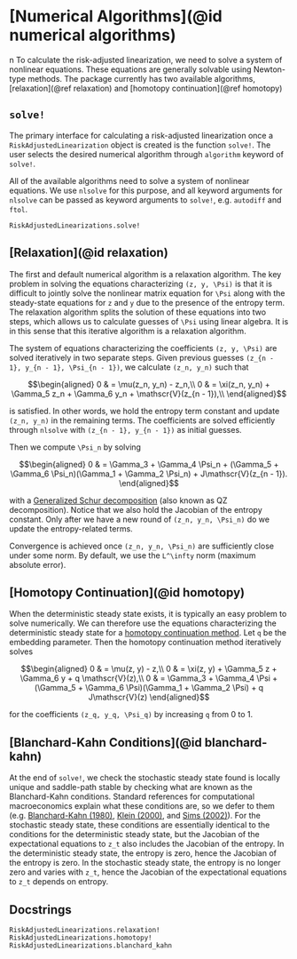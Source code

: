 # [Numerical Algorithms](@id numerical algorithms)
n
To calculate the risk-adjusted linearization, we need to solve a system of nonlinear equations.
These equations are generally solvable using Newton-type methods. The package currently has two
available algorithms, [relaxation](@ref relaxation) and [homotopy continuation](@ref homotopy)

## `solve!`
The primary interface for calculating a risk-adjusted linearization once
a `RiskAdjustedLinearization` object is created is the function `solve!`.
The user selects the desired numerical algorithm through `algorithm`
keyword of `solve!`.

All of the available algorithms need to solve a system of nonlinear
equations. We use `nlsolve` for this purpose, and all keyword arguments
for `nlsolve` can be passed as keyword arguments to `solve!`, e.g.
`autodiff` and `ftol`.

```@doc
RiskAdjustedLinearizations.solve!
```

## [Relaxation](@id relaxation)
The first and default numerical algorithm is a relaxation algorithm. The key problem in
solving the equations characterizing ``(z, y, \Psi)`` is that it is difficult to jointly solve the nonlinear matrix
equation for ``\Psi`` along with the steady-state equations for ``z`` and ``y`` due to the presence of the
entropy term. The relaxation algorithm splits the solution of these equations into two steps, which
allows us to calculate guesses of ``\Psi`` using linear algebra. It is in this sense that
this iterative algorithm is a relaxation algorithm.

The system of equations
characterizing the coefficients ``(z, y, \Psi)`` are solved iteratively in two separate steps.
Given previous guesses ``(z_{n - 1}, y_{n - 1}, \Psi_{n - 1})``, we calculate ``(z_n, y_n)``
such that

```math
\begin{aligned}
0 & = \mu(z_n, y_n) - z_n,\\
0 & = \xi(z_n, y_n) + \Gamma_5 z_n + \Gamma_6 y_n + \mathscr{V}(z_{n - 1}),\\
\end{aligned}
```

is satisfied. In other words, we hold the entropy term constant and update ``(z_n, y_n)`` in the remaining terms.
The coefficients are solved efficiently through `nlsolve` with ``(z_{n - 1}, y_{n - 1})`` as initial guesses.

Then we compute ``\Psi_n`` by solving

```math
\begin{aligned}
0 & = \Gamma_3 + \Gamma_4 \Psi_n + (\Gamma_5 + \Gamma_6 \Psi_n)(\Gamma_1 + \Gamma_2 \Psi_n) + J\mathscr{V}(z_{n - 1}).
\end{aligned}
```

with a [Generalized Schur decomposition](https://en.wikipedia.org/wiki/Schur_decomposition#Generalized_Schur_decomposition)
(also known as QZ decomposition). Notice that we also hold the Jacobian of the entropy constant. Only after we have
a new round of ``(z_n, y_n, \Psi_n)`` do we update the entropy-related terms.

Convergence is achieved once ``(z_n, y_n, \Psi_n)`` are sufficiently close under some norm. By default,
we use the ``L^\infty`` norm (maximum absolute error).

## [Homotopy Continuation](@id homotopy)
When the deterministic steady state exists, it is typically an easy problem to solve numerically. We can therefore
use the equations characterizing the deterministic steady state for a
[homotopy continuation method](https://en.wikipedia.org/wiki/Numerical_algebraic_geometry).
Let ``q`` be the embedding parameter. Then the homotopy continuation method iteratively solves

```math
\begin{aligned}
0 & = \mu(z, y) - z,\\
0 & = \xi(z, y) + \Gamma_5 z + \Gamma_6 y + q \mathscr{V}(z),\\
0 & = \Gamma_3 + \Gamma_4 \Psi + (\Gamma_5 + \Gamma_6 \Psi)(\Gamma_1 + \Gamma_2 \Psi) + q J\mathscr{V}(z)
\end{aligned}
```

for the coefficients ``(z_q, y_q, \Psi_q)`` by increasing ``q`` from 0 to 1.


## [Blanchard-Kahn Conditions](@id blanchard-kahn)

At the end of `solve!`, we check the stochastic steady state found is
locally unique and saddle-path stable by checking what are known as the Blanchard-Kahn conditions.
Standard references for computational macroeconomics explain what these conditions are, so
we defer to them (e.g. [Blanchard-Kahn (1980)](http://dept.ku.edu/~empirics/Emp-Coffee/blanchard-kahn_eca80.pdf),
[Klein (2000)](http://citeseerx.ist.psu.edu/viewdoc/download?doi=10.1.1.335.8685&rep=rep1&type=pdf), and
[Sims (2002)](https://link.springer.com/article/10.1023/A:1020517101123)).
For the stochastic steady state, these conditions are essentially identical to the conditions for
the deterministic steady state, but the Jacobian of the expectational equations to ``z_t``
also includes the Jacobian of the entropy. In the deterministic steady state, the entropy is zero,
hence the Jacobian of the entropy is zero. In the stochastic steady state, the entropy is no longer zero
and varies with ``z_t``, hence the Jacobian of the expectational equations to ``z_t`` depends on entropy.


## Docstrings
```@docs
RiskAdjustedLinearizations.relaxation!
RiskAdjustedLinearizations.homotopy!
RiskAdjustedLinearizations.blanchard_kahn
```